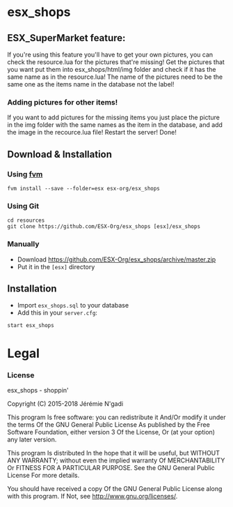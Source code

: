 # esx_shops

## ESX_SuperMarket feature:
 If you're using this feature you'll have to get your own pictures, you can check the resource.lua for the pictures that're missing!
 Get the pictures that you want put them into esx_shops/html/img folder and check if it has the same name as in the resource.lua!
 The name of the pictures need to be the same one as the items name in the database not the label!

### Adding pictures for other items!
 If you want to add pictures for the missing items you just place the picture in the img folder with the same names as the item in the database, and add the image in the recource.lua file! Restart the server! Done!

## Download & Installation

### Using [fvm](https://github.com/qlaffont/fvm-installer)
```
fvm install --save --folder=esx esx-org/esx_shops
```

### Using Git
```
cd resources
git clone https://github.com/ESX-Org/esx_shops [esx]/esx_shops
```

### Manually
- Download https://github.com/ESX-Org/esx_shops/archive/master.zip
- Put it in the `[esx]` directory

## Installation
- Import `esx_shops.sql` to your database
- Add this in your `server.cfg`:

```
start esx_shops
```

# Legal
### License
esx_shops - shoppin'

Copyright (C) 2015-2018 Jérémie N'gadi

This program Is free software: you can redistribute it And/Or modify it under the terms Of the GNU General Public License As published by the Free Software Foundation, either version 3 Of the License, Or (at your option) any later version.

This program Is distributed In the hope that it will be useful, but WITHOUT ANY WARRANTY; without even the implied warranty Of MERCHANTABILITY Or FITNESS FOR A PARTICULAR PURPOSE. See the GNU General Public License For more details.

You should have received a copy Of the GNU General Public License along with this program. If Not, see http://www.gnu.org/licenses/.
